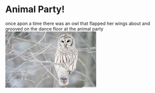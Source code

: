 # Animal Party!
once apon a time there was an owl that flapped her wings about and grooved on the dance floor at the animal party 
![white_owl](images/white_owl.jpg)